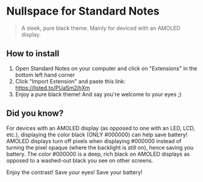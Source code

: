 # Nullspace for Standard Notes
> A sleek, pure black theme. Mainly for deviced with an AMOLED display.

## How to install
1. Open Standard Notes on your computer and click on "Extensions" in the bottom left hand corner
2. Click "Import Extension" and paste this link:
https://listed.to/PUaSm2jhXm
3. Enjoy a pure black theme! And say you're welcome to your eyes ;)

## Did you know?
For devices with an AMOLED display (as opposed to one with an LED, LCD, etc.), displaying the color black (ONLY #000000) can help save battery! AMOLED displays turn off pixels when displaying #000000 instead of turning the pixel opaque (where the backlight is still on), hence saving you battery. The color #000000 is a deep, rich black on AMOLED displays as opposed to a washed-out black you see on other screens.

Enjoy the contrast! Save your eyes! Save your battery!
